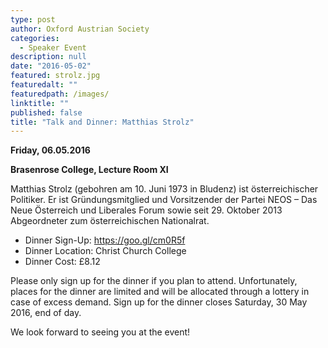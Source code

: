 ```yaml
---
type: post
author: Oxford Austrian Society
categories: 
  - Speaker Event
description: null
date: "2016-05-02"
featured: strolz.jpg
featuredalt: ""
featuredpath: /images/
linktitle: ""
published: false
title: "Talk and Dinner: Matthias Strolz"
---
```

**Friday, 06.05.2016**

**Brasenrose College, Lecture Room XI**

Matthias Strolz (gebohren am 10. Juni 1973 in Bludenz) ist österreichischer Politiker. Er ist Gründungsmitglied und Vorsitzender der Partei NEOS – Das Neue Österreich und Liberales Forum sowie seit 29. Oktober 2013 Abgeordneter zum österreichischen Nationalrat.

- Dinner Sign-Up: https://goo.gl/cm0R5f
- Dinner Location: Christ Church College
- Dinner Cost: £8.12


Please only sign up for the dinner if you plan to attend. Unfortunately, places for the dinner are limited and will be allocated through a lottery in case of excess demand. Sign up for the dinner closes Saturday, 30 May 2016, end of day.

We look forward to seeing you at the event!
